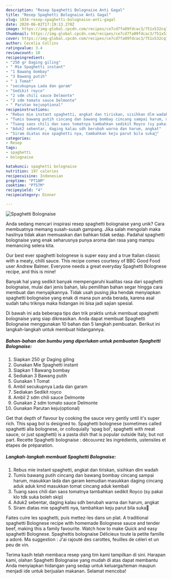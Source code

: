 ```yaml
---
description: "Resep Spaghetti Bolognaise Anti Gagal"
title: "Resep Spaghetti Bolognaise Anti Gagal"
slug: 1034-resep-spaghetti-bolognaise-anti-gagal
date: 2020-06-02T17:19:13.270Z
image: https://img-global.cpcdn.com/recipes/ce7cd7fa09fdcac3/751x532cq70/spaghetti-bolognaise-foto-resep-utama.jpg
thumbnail: https://img-global.cpcdn.com/recipes/ce7cd7fa09fdcac3/751x532cq70/spaghetti-bolognaise-foto-resep-utama.jpg
cover: https://img-global.cpcdn.com/recipes/ce7cd7fa09fdcac3/751x532cq70/spaghetti-bolognaise-foto-resep-utama.jpg
author: Cecelia Collins
ratingvalue: 3.4
reviewcount: 10
recipeingredient:
- "250 gr Daging giling"
- " Mie Spaghetti instant"
- "1 Bawang bombay"
- "3 Bawang putih"
- " 1 Tomat"
- "secukupnya Lada dan garam"
- "Sedikit royco"
- "2 sdm chili sauce Delmonte"
- "2 sdm tomato sauce Delmonte"
- " Parutan kejuoptional"
recipeinstructions:
- "Rebus mie instant spaghetti, angkat dan tiriskan, sisihkan dlm wadah"
- "Tumis bawang putih cincang dan bawang bombay cincang sampai harum, masukkan lada dan garam kemudian masukkan daging cincang aduk aduk kmd masukkan tomat cincang aduk kembali"
- "Tuang saos chili dan saos tomatnya tambahkan sedikit Royco (sy pakai klo tdk suka boleh skip)"
- "Aduk2 sebentar, daging kalau sdh berubah warna dan harum, angkat"
- "Siram diatas mie spaghetti nya, tambahkan keju parut bila suka🙏"
categories:
- Resep
tags:
- spaghetti
- bolognaise

katakunci: spaghetti bolognaise 
nutrition: 197 calories
recipecuisine: Indonesian
preptime: "PT18M"
cooktime: "PT57M"
recipeyield: "4"
recipecategory: Dinner

---
```



![Spaghetti Bolognaise](https://img-global.cpcdn.com/recipes/ce7cd7fa09fdcac3/751x532cq70/spaghetti-bolognaise-foto-resep-utama.jpg)

Anda sedang mencari inspirasi resep spaghetti bolognaise yang unik? Cara membuatnya memang susah-susah gampang. Jika salah mengolah maka hasilnya tidak akan memuaskan dan bahkan tidak sedap. Padahal spaghetti bolognaise yang enak seharusnya punya aroma dan rasa yang mampu memancing selera kita.

Our best ever spaghetti bolognese is super easy and a true Italian classic with a meaty, chilli sauce. This recipe comes courtesy of BBC Good Food user Andrew Balmer. Everyone needs a great everyday Spaghetti Bolognese recipe, and this is mine!

Banyak hal yang sedikit banyak mempengaruhi kualitas rasa dari spaghetti bolognaise, mulai dari jenis bahan, lalu pemilihan bahan segar hingga cara membuat dan menyajikannya. Tidak usah pusing jika hendak menyiapkan spaghetti bolognaise yang enak di mana pun anda berada, karena asal sudah tahu triknya maka hidangan ini bisa jadi sajian spesial.


Di bawah ini ada beberapa tips dan trik praktis untuk membuat spaghetti bolognaise yang siap dikreasikan. Anda dapat membuat Spaghetti Bolognaise menggunakan 10 bahan dan 5 langkah pembuatan. Berikut ini langkah-langkah untuk membuat hidangannya.

<!--inarticleads1-->

##### Bahan-bahan dan bumbu yang diperlukan untuk pembuatan Spaghetti Bolognaise:

1. Siapkan 250 gr Daging giling
1. Gunakan  Mie Spaghetti instant
1. Siapkan 1 Bawang bombay
1. Sediakan 3 Bawang putih
1. Gunakan  1 Tomat
1. Ambil secukupnya Lada dan garam
1. Sediakan Sedikit royco
1. Ambil 2 sdm chili sauce Delmonte
1. Gunakan 2 sdm tomato sauce Delmonte
1. Gunakan  Parutan keju(optional)


Get that depth of flavour by cooking the sauce very gently until it&#39;s super rich. This spag bol is designed to. Spaghetti bolognese (sometimes called spaghetti alla bolognese, or colloquially &#39;spag bol&#39;, spaghetti with meat sauce, or just spaghetti) is a pasta dish that is popular outside Italy, but not part. Recette Spaghetti bolognaise : découvrez les ingrédients, ustensiles et étapes de préparation. 

<!--inarticleads2-->

##### Langkah-langkah membuat Spaghetti Bolognaise:

1. Rebus mie instant spaghetti, angkat dan tiriskan, sisihkan dlm wadah
1. Tumis bawang putih cincang dan bawang bombay cincang sampai harum, masukkan lada dan garam kemudian masukkan daging cincang aduk aduk kmd masukkan tomat cincang aduk kembali
1. Tuang saos chili dan saos tomatnya tambahkan sedikit Royco (sy pakai klo tdk suka boleh skip)
1. Aduk2 sebentar, daging kalau sdh berubah warna dan harum, angkat
1. Siram diatas mie spaghetti nya, tambahkan keju parut bila suka🙏


Faites cuire les spaghetti, puis mettez-les dans un plat. A traditional spaghetti Bolognese recipe with homemade Bolognese sauce and tender beef, making this a family favourite. Watch how to make Quick and easy spaghetti Bolognese. Spaghettis bolognaise Délicieux toute la petite famille a adoré. Ma suggestion : J&#39;ai rajouté des carottes, feuilles de céleri et un peu de vin. 

Terima kasih telah membaca resep yang tim kami tampilkan di sini. Harapan kami, olahan Spaghetti Bolognaise yang mudah di atas dapat membantu Anda menyiapkan hidangan yang sedap untuk keluarga/teman maupun menjadi ide untuk berjualan makanan. Selamat mencoba!
